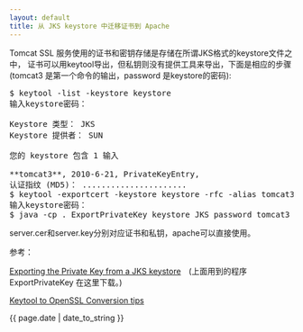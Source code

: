```yaml
---
layout: default
title: 从 JKS keystore 中迁移证书到 Apache
---
```


Tomcat SSL 服务使用的证书和密钥存储是存储在所谓JKS格式的keystore文件之中，
证书可以用keytool导出，但私钥则没有提供工具来导出，下面是相应的步骤(tomcat3
 是第一个命令的输出，password 是keystore的密码):

<pre>
$ keytool -list -keystore keystore
输入keystore密码：

Keystore 类型： JKS
Keystore 提供者： SUN

您的 keystore 包含 1 输入

**tomcat3**, 2010-6-21, PrivateKeyEntry,
认证指纹 (MD5)： ......................
$ keytool -exportcert -keystore keystore -rfc -alias tomcat3 > server.cer
输入keystore密码：
$ java -cp . ExportPrivateKey keystore JKS password tomcat3 server.key
</pre>
server.cer和server.key分别对应证书和私钥，apache可以直接使用。

参考：

[Exporting the Private Key from a JKS keystore][1]　(上面用到的程序 ExportPrivateKey 在这里下载。)

[Keytool to OpenSSL Conversion tips][2]


  [1]: http://www.anandsekar.com/2006/01/19/exporting-the-private-key-from-a-jks-keystore/
  [2]: http://conshell.net/wiki/index.php/Keytool_to_OpenSSL_Conversion_tips

{{ page.date | date_to_string }}
